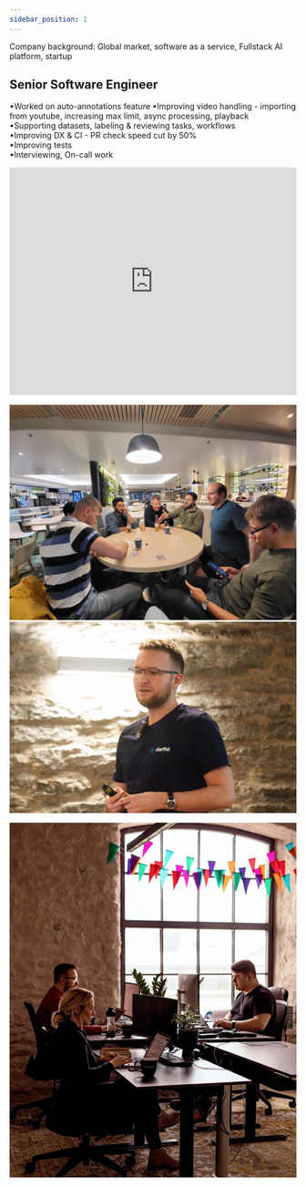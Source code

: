 ```yaml
---
sidebar_position: 1
---
```

Company background: Global market, software as a service, Fullstack AI platform, startup

## Senior Software Engineer

▪Worked on auto-annotations feature
▪Improving video handling - importing from youtube, increasing max limit, async processing, playback  
▪Supporting datasets, labeling & reviewing tasks, workflows  
▪Improving DX & CI - PR check speed cut by 50%  
▪Improving tests  
▪Interviewing, On-call work  

<iframe width="100%" height="400" src="https://www.youtube.com/embed/CD25FaeqVRc" title="Auto Annotate Your Entire Data with a Single Click: Auto Annotation Explained!" frameborder="0" allow="accelerometer; autoplay; clipboard-write; encrypted-media; gyroscope; picture-in-picture; web-share" referrerpolicy="strict-origin-when-cross-origin" allowfullscreen></iframe>



![](../img/20230825_011542.jpg)![](../img/1703367175304.jpg)

![](../img/1694690930981.jpg)